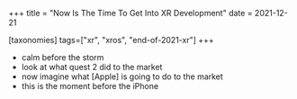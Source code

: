+++
title = "Now Is The Time To Get Into XR Development"
date = 2021-12-21

[taxonomies]
tags=["xr", "xros", "end-of-2021-xr"]
+++

- calm before the storm
- look at what quest 2 did to the market
- now imagine what [Apple] is going to do to the market
- this is the moment before the iPhone